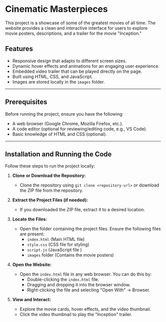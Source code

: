 # Cinematic Masterpieces

This project is a showcase of some of the greatest movies of all time. The website provides a clean and interactive interface for users to explore movie posters, descriptions, and a trailer for the movie "Inception."

## Features

- Responsive design that adapts to different screen sizes.
- Dynamic hover effects and animations for an engaging user experience.
- Embedded video trailer that can be played directly on the page.
- Built using HTML, CSS, and JavaScript.
- Images are stored locally in the `images` folder.

---

## Prerequisites

Before running the project, ensure you have the following:

- A web browser (Google Chrome, Mozilla Firefox, etc.).
- A code editor (optional for reviewing/editing code, e.g., VS Code).
- Basic knowledge of HTML and CSS (optional).

---

## Installation and Running the Code

Follow these steps to run the project locally:

1. **Clone or Download the Repository:**
   - Clone the repository using `git clone <repository-url>` or download the ZIP file from the repository.

2. **Extract the Project Files (if needed):**
   - If you downloaded the ZIP file, extract it to a desired location.

3. **Locate the Files:**
   - Open the folder containing the project files. Ensure the following files are present:
     - `index.html` (Main HTML file)
     - `style.css` (CSS file for styling)
     - `script.js` (JavaScript file )
     - `images` folder (Contains the movie posters)

4. **Open the Website:**
   - Open the `index.html` file in any web browser. You can do this by:
     - Double-clicking the `index.html` file.
     - Dragging and dropping it into the browser window.
     - Right-clicking the file and selecting "Open With" -> Browser.

5. **View and Interact:**
   - Explore the movie cards, hover effects, and the video thumbnail.
   - Click the video thumbnail to play the "Inception" trailer.





